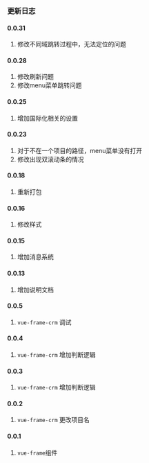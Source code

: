 ### 更新日志

#### 0.0.31
1. 修改不同域跳转过程中，无法定位的问题

#### 0.0.28
1. 修改刷新问题
2. 修改menu菜单跳转问题

#### 0.0.25
1. 增加国际化相关的设置

#### 0.0.23
1. 对于不在一个项目的路径，menu菜单没有打开
2. 修改出现双滚动条的情况

#### 0.0.18
1. 重新打包

#### 0.0.16
1. 修改样式

#### 0.0.15
1. 增加消息系统

#### 0.0.13
1. 增加说明文档

#### 0.0.5
1. `vue-frame-crm` 调试

#### 0.0.4
1. `vue-frame-crm` 增加判断逻辑

#### 0.0.3
1. `vue-frame-crm` 增加判断逻辑

#### 0.0.2
1. `vue-frame-crm` 更改项目名

#### 0.0.1
1. `vue-frame`组件
